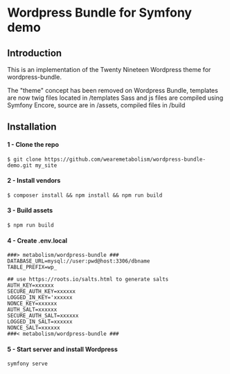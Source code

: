# Wordpress Bundle for Symfony demo

## Introduction

This is an implementation of the Twenty Nineteen Wordpress theme for wordpress-bundle.

The "theme" concept has been removed on Wordpress Bundle, templates are now twig files located in /templates
Sass and js files are compiled using Symfony Encore, source are in /assets, compiled files in /build

## Installation

#### 1 - Clone the repo

```shell
$ git clone https://github.com/wearemetabolism/wordpress-bundle-demo.git my_site
```

#### 2 - Install vendors

```shell
$ composer install && npm install && npm run build
```

#### 3 - Build assets

```shell
$ npm run build
```

#### 4 - Create .env.local

```dotenv
###> metabolism/wordpress-bundle ###
DATABASE_URL=mysql://user:pwd@host:3306/dbname
TABLE_PREFIX=wp_

## use https://roots.io/salts.html to generate salts
AUTH_KEY=xxxxxx
SECURE_AUTH_KEY=xxxxxx
LOGGED_IN_KEY='xxxxxx
NONCE_KEY=xxxxxx
AUTH_SALT=xxxxxx
SECURE_AUTH_SALT=xxxxxx
LOGGED_IN_SALT=xxxxxx
NONCE_SALT=xxxxxx
###< metabolism/wordpress-bundle ###
```

#### 5 - Start server and install Wordpress

```
symfony serve
```